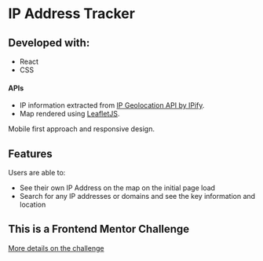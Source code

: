 # IP Address Tracker

## Developed with:

- React
- CSS

#### APIs

- IP information extracted from [IP Geolocation API by IPify](https://geo.ipify.org/).
- Map rendered using [LeafletJS](https://leafletjs.com/).

Mobile first approach and responsive design.

## Features

Users are able to:

- See their own IP Address on the map on the initial page load
- Search for any IP addresses or domains and see the key information and location

## This is a Frontend Mentor Challenge

[More details on the challenge](https://www.frontendmentor.io/challenges/ip-address-tracker-I8-0yYAH0)
